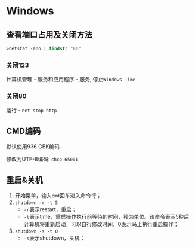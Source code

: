 # Windows

## 查看端口占用及关闭方法

```cmd
>netstat -ano | findstr "80"
```

### 关闭123

计算机管理 - 服务和应用程序 - 服务, 停止`Windows Time`

### 关闭80

运行 - `net stop http`


## CMD编码

默认使用936 GBK编码

修改为UTF-8编码: `chcp 65001`


## 重启&关机

1. 开始菜单，输入`cmd`回车进入命令行；
2. `shutdown -r -t 5`
    - `-r`表示restart，重启；
    - `-t`表示time，重启操作执行前等待的时间，秒为单位。该命令表示5秒后计算机将重新启动，可以自行修改时间，0表示马上执行重启操作；
3. `shutdown -s -t 0`
    - `-s`表示shutdown，关机；
